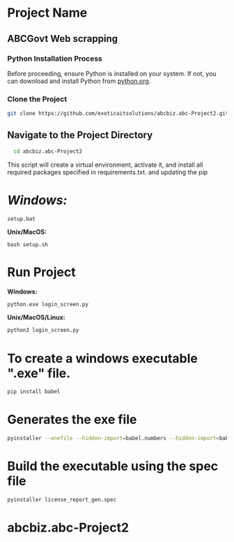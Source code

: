 # Project Name
## ABCGovt Web scrapping
### Python Installation Process
Before proceeding, ensure Python is installed on your system. If not, you can download and install Python from [python.org](https://www.python.org/downloads/).
### Clone the Project
```bash
git clone https://github.com/exoticaitsolutions/abcbiz.abc-Project2.git
```

## Navigate to the Project Directory

```bash
  cd abcbiz.abc-Project2
```

This script will create a virtual environment, activate it, and install all required packages specified in requirements.txt. and updating the pip 

# **_Windows:_**
```
setup.bat
```
**Unix/MacOS:**
```
bash setup.sh
```

# Run Project
**Windows:**

```bash
python.exe login_screen.py
```

**Unix/MacOS/Linux:**

```bash
python3 login_screen.py
```

# To create a windows executable ".exe" file.
```bash
pip install babel
```

# Generates the exe file
```bash
pyinstaller --onefile --hidden-import=babel.numbers --hidden-import=babel.localtime --icon=ReportIcon.ico  --windowed login_screen.py  
```

# Build the executable using the spec file
```bash
pyinstaller license_report_gen.spec
```
# abcbiz.abc-Project2
